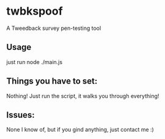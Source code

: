 # twbkspoof
A Tweedback survey pen-testing tool

## Usage
just run node ./main.js
## Things you have to set:
Nothing!
Just run the script, it walks you through everything!

## Issues:
None I know of, but if you gind anything, just contact me :)
